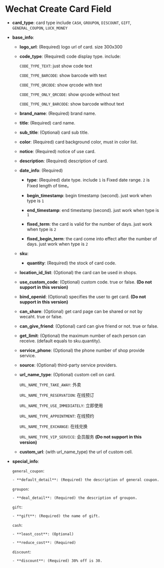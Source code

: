 Wechat Create Card Field
==========================

- **card_type**: card type include `CASH`, `GROUPON`, `DISCOUNT`, `GIFT`, `GENERAL_COUPON`, `LUCK_MONEY`

- **base_info**: 

    - **logo_url**: (Required) logo url of card. size 300x300 

    - **code_type**: (Required) code display type. include:

         `CODE_TYPE_TEXT`: just show code text

         `CODE_TYPE_BARCODE`: show barcode with text

         `CODE_TYPE_QRCODE`: show qrcode with text

         `CODE_TYPE_ONLY_QRCODE`: show qrcode without text

         `CODE_TYPE_ONLY_BARCODE`: show barcode without text

    - **brand_name**: (Required) brand name.

    - **title**: (Required) card name.

    - **sub_title**: (Optional) card sub title.

    - **color**: (Required) card background color, must in color list.

    - **notice**: (Required) notice of use card.

    - **description**: (Required) description of card.

    - **date_info**: (Required)

        - **type**: (Required) date type. include `1` is Fixed date range. `2` is Fixed length of time。

        - **begin_timestamp**: begin timestamp (second). just work when type is `1`

        - **end_timestamp**: end timestamp (second). just work when type is `1`

        - **fixed_term**: the card is valid for the number of days. just work when type is `2`

        - **fixed_begin_term**: the card come into effect after the number of days. just work when type is `2`

    - **sku**:  

        - **quantity**: (Required) the stock of card code.

    - **location_id_list**: (Optional) the card can be used in shops.

    - **use_custom_code**: (Optional) custom code. true or false. **(Do not support in this version)**

    - **bind_openid**: (Optional) specifies the user to get card. **(Do not support in this version)**

    - **can_share**: (Optional) get card page can be shared or not by wecaht. true or false.

    - **can_give_friend**: (Optional) card can give friend or not. true or false.

    - **get_limit**: (Optional) the maximum number of each person can receive. (default equals to sku.quantity).

    - **service_phone**: (Optional) the phone number of shop provide service.

    - **source**: (Optional) third-party service providers.

    - **url_name_type**: (Optional) custom cell on card.

        `URL_NAME_TYPE_TAKE_AWAY`: 外卖

        `URL_NAME_TYPE_RESERVATION`: 在线预订

        `URL_NAME_TYPE_USE_IMMEDIATELY`: 立即使用

        `URL_NAME_TYPE_APPOINTMENT`: 在线预约

        `URL_NAME_TYPE_EXCHANGE`: 在线兑换

        `URL_NAME_TYPE_VIP_SERVICE`: 会员服务 **(Do not support in this version)**

    - **custom_url**: (with url_name_type) the url of custom cell.

- **special_info**:

    `general_coupon`: 

      - **default_detail**: (Required) the description of general coupon.

    `groupon`:

      - **deal_detail**: (Required) the description of groupon.

    `gift`: 

      - **gift**: (Required) the name of gift.

    `cash`: 

      - **least_cost**: (Optional) 

      - **reduce_cost**: (Required) 

    `discount`:

      - **discount**: (Required) 30% off is 30.



